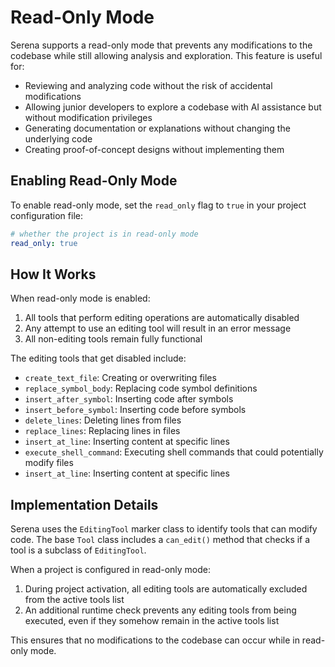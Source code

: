 # Read-Only Mode

Serena supports a read-only mode that prevents any modifications to the codebase while still allowing analysis and exploration. This feature is useful for:

- Reviewing and analyzing code without the risk of accidental modifications
- Allowing junior developers to explore a codebase with AI assistance but without modification privileges
- Generating documentation or explanations without changing the underlying code
- Creating proof-of-concept designs without implementing them

## Enabling Read-Only Mode

To enable read-only mode, set the `read_only` flag to `true` in your project configuration file:

```yaml
# whether the project is in read-only mode
read_only: true
```

## How It Works

When read-only mode is enabled:

1. All tools that perform editing operations are automatically disabled
2. Any attempt to use an editing tool will result in an error message
3. All non-editing tools remain fully functional

The editing tools that get disabled include:
- `create_text_file`: Creating or overwriting files
- `replace_symbol_body`: Replacing code symbol definitions
- `insert_after_symbol`: Inserting code after symbols
- `insert_before_symbol`: Inserting code before symbols
- `delete_lines`: Deleting lines from files
- `replace_lines`: Replacing lines in files
- `insert_at_line`: Inserting content at specific lines
- `execute_shell_command`: Executing shell commands that could potentially modify files
- `insert_at_line`: Inserting content at specific lines

## Implementation Details

Serena uses the `EditingTool` marker class to identify tools that can modify code. The base `Tool` class includes a `can_edit()` method that checks if a tool is a subclass of `EditingTool`.

When a project is configured in read-only mode:
1. During project activation, all editing tools are automatically excluded from the active tools list
2. An additional runtime check prevents any editing tools from being executed, even if they somehow remain in the active tools list

This ensures that no modifications to the codebase can occur while in read-only mode.
